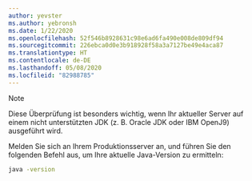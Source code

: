 ```yaml
---
author: yevster
ms.author: yebronsh
ms.date: 1/22/2020
ms.openlocfilehash: 52f546b8928631c98e6ad6fa490e008de809df94
ms.sourcegitcommit: 226ebca0d0e3b918928f58a3a7127be49e4aca87
ms.translationtype: HT
ms.contentlocale: de-DE
ms.lasthandoff: 05/08/2020
ms.locfileid: "82988785"
---
```

<!-- Included in technology-specific include files such as note-obtain-your-current-java-version-app-service.md. -->

> [!NOTE]
> Diese Überprüfung ist besonders wichtig, wenn Ihr aktueller Server auf einem nicht unterstützten JDK (z. B. Oracle JDK oder IBM OpenJ9) ausgeführt wird.

Melden Sie sich an Ihrem Produktionsserver an, und führen Sie den folgenden Befehl aus, um Ihre aktuelle Java-Version zu ermitteln:

```bash
java -version
```
